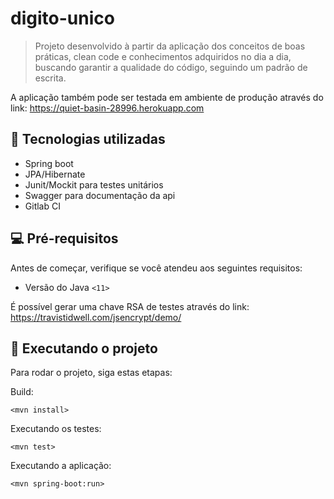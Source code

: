 # digito-unico

> Projeto desenvolvido à partir da aplicação dos conceitos de boas práticas, clean code
>e conhecimentos adquiridos no dia a dia, buscando garantir a qualidade do código, seguindo
>um padrão de escrita.

A aplicação também pode ser testada em ambiente de produção através do link:
https://quiet-basin-28996.herokuapp.com

## 📝 Tecnologias utilizadas
* Spring boot
* JPA/Hibernate
* Junit/Mockit para testes unitários
* Swagger para documentação da api
* Gitlab CI



## 💻 Pré-requisitos

Antes de começar, verifique se você atendeu aos seguintes requisitos:
<!---Estes são apenas requisitos de exemplo. Adicionar, duplicar ou remover conforme necessário--->
* Versão do Java `<11>`

É possível gerar uma chave RSA de testes através do link:
https://travistidwell.com/jsencrypt/demo/

## 🚀 Executando o projeto

Para rodar o projeto, siga estas etapas:

Build:
```
<mvn install>
```

Executando os testes:
```
<mvn test>
```

Executando a aplicação:
```
<mvn spring-boot:run>
```
